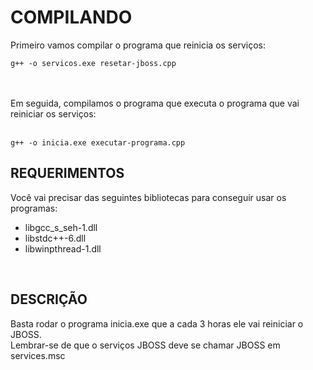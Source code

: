 # COMPILANDO
Primeiro vamos compilar o programa que reinicia os serviços: <br /> 
```
g++ -o servicos.exe resetar-jboss.cpp
```
<br /> <br /> 
Em seguida, compilamos o programa que executa o programa que vai reiniciar os serviços: <br /> <br /> 
```
g++ -o inicia.exe executar-programa.cpp
```
## REQUERIMENTOS
Você vai precisar das seguintes bibliotecas para conseguir usar os programas: <br /> 
- libgcc_s_seh-1.dll <br /> 
- libstdc++-6.dll <br /> 
- libwinpthread-1.dll
<br /> 

## DESCRIÇÃO
Basta rodar o programa inicia.exe que a cada 3 horas ele vai reiniciar o JBOSS.
<br /> 
Lembrar-se de que o serviços JBOSS deve se chamar JBOSS em services.msc
